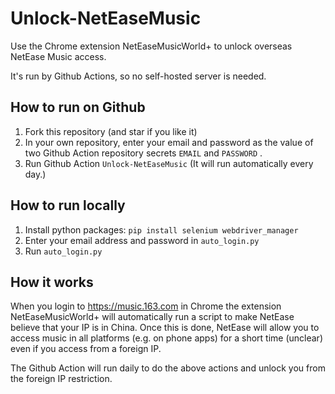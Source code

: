 # Unlock-NetEaseMusic
Use the Chrome extension NetEaseMusicWorld+ to unlock overseas NetEase Music access.

It's run by Github Actions, so no self-hosted server is needed.

## How to run on Github

1. Fork this repository (and star if you like it)
2. In your own repository, enter your email and password as the value of two Github Action repository secrets `EMAIL` and `PASSWORD` .
3. Run Github Action `Unlock-NetEaseMusic` (It will run automatically every day.)

## How to run locally

1. Install python packages: `pip install selenium webdriver_manager `
2. Enter your email address and password in `auto_login.py`
3. Run `auto_login.py`

## How it works

When you login to https://music.163.com in Chrome the extension NetEaseMusicWorld+ will automatically run a script to make NetEase believe that your IP is in China. Once this is done, NetEase will allow you to access music in all platforms (e.g. on phone apps) for a short time (unclear) even if you access from a foreign IP.

The Github Action will run daily to do the above actions and unlock you from the foreign IP restriction.
